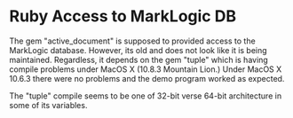 Ruby Access to MarkLogic DB
===========================

The gem "active_document" is supposed to provided access to the
MarkLogic database.  However, its old and does not look like it
is being maintained.  Regardless, it depends on the gem "tuple" which
is having compile problems under MacOS X (10.8.3 Mountain Lion.)  Under
MacOS X 10.6.3 there were no problems and the demo program worked
as expected.

The "tuple" compile seems to be one of 32-bit verse 64-bit architecture
in some of its variables.

